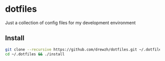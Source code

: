 # dotfiles
Just a collection of config files for my development environment

## Install
```bash
git clone --recursive https://github.com/drewzh/dotfiles.git ~/.dotfiles
cd ~/.dotfiles && ./install
```
